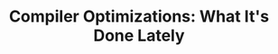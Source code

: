---
layout: post
title: "Compiler Optimizations: What It's Done Lately"
description: "A lot. The answer is a lot."
category: 
tags: [rust, understanding-allocations]
---